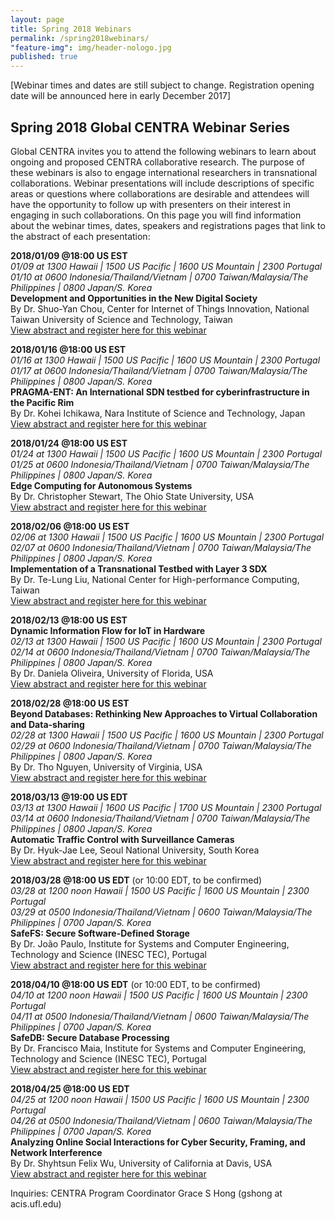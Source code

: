 ```yaml
---
layout: page
title: Spring 2018 Webinars
permalink: /spring2018webinars/
"feature-img": img/header-nologo.jpg
published: true
---
```


[Webinar times and dates are still subject to change. Registration opening date will be announced here in early December 2017] 

## Spring 2018 Global CENTRA Webinar Series

Global CENTRA invites you to attend the following webinars to learn about ongoing and proposed CENTRA collaborative research. The purpose of these webinars is also to engage international researchers in transnational collaborations. Webinar presentations will include descriptions of specific areas or questions where collaborations are desirable and attendees will have the opportunity to follow up with presenters on their interest in engaging in such collaborations. On this page you will find information about the webinar times, dates, speakers and registrations pages that link to the abstract of each presentation:


**2018/01/09 @18:00 US EST**  
*01/09 at 1300 Hawaii | 1500 US Pacific | 1600 US Mountain | 2300 Portugal*  
*01/10 at 0600 Indonesia/Thailand/Vietnam | 0700 Taiwan/Malaysia/The Philippines | 0800 Japan/S. Korea*  
**Development and Opportunities in the New Digital Society**  
By Dr. Shuo-Yan Chou, Center for Internet of Things Innovation, National Taiwan University of Science and Technology, Taiwan   
[View abstract and register here for this webinar](https://goo.gl/A1SHp8) 
  
**2018/01/16 @18:00 US EST**  
*01/16 at 1300 Hawaii | 1500 US Pacific | 1600 US Mountain | 2300 Portugal*  
*01/17 at 0600 Indonesia/Thailand/Vietnam | 0700 Taiwan/Malaysia/The Philippines | 0800 Japan/S. Korea*  
**PRAGMA-ENT: An International SDN testbed for cyberinfrastructure in the Pacific Rim**  
By Dr. Kohei Ichikawa, Nara Institute of Science and Technology, Japan  
[View abstract and register here for this webinar](https://goo.gl/F5tXre)  
   
**2018/01/24 @18:00 US EST**  
*01/24 at 1300 Hawaii | 1500 US Pacific | 1600 US Mountain | 2300 Portugal*  
*01/25 at 0600 Indonesia/Thailand/Vietnam | 0700 Taiwan/Malaysia/The Philippines | 0800 Japan/S. Korea*  
**Edge Computing for Autonomous Systems**  
By Dr. Christopher Stewart, The Ohio State University, USA  
[View abstract and register here for this webinar](https://goo.gl/7UXfMF)  
  
**2018/02/06 @18:00 US EST**  
*02/06 at 1300 Hawaii | 1500 US Pacific | 1600 US Mountain | 2300 Portugal*  
*02/07 at 0600 Indonesia/Thailand/Vietnam | 0700 Taiwan/Malaysia/The Philippines | 0800 Japan/S. Korea*  
**Implementation of a Transnational Testbed with Layer 3 SDX**  
By Dr. Te-Lung Liu, National Center for High-performance Computing, Taiwan  
[View abstract and register here for this webinar](https://goo.gl/hrksLr)  
  
**2018/02/13 @18:00 US EST**  
**Dynamic Information Flow for IoT in Hardware**  
*02/13 at 1300 Hawaii | 1500 US Pacific | 1600 US Mountain | 2300 Portugal*  
*02/14 at 0600 Indonesia/Thailand/Vietnam | 0700 Taiwan/Malaysia/The Philippines | 0800 Japan/S. Korea*  
By Dr. Daniela Oliveira, University of Florida, USA  
[View abstract and register here for this webinar](https://goo.gl/nvi61N)  
  
**2018/02/28 @18:00 US EST**  
**Beyond Databases: Rethinking New Approaches to Virtual Collaboration and Data-sharing**  
*02/28 at 1300 Hawaii | 1500 US Pacific | 1600 US Mountain | 2300 Portugal*  
*02/29 at 0600 Indonesia/Thailand/Vietnam | 0700 Taiwan/Malaysia/The Philippines | 0800 Japan/S. Korea*  
By Dr. Tho Nguyen, University of Virginia, USA  
[View abstract and register here for this webinar](https://goo.gl/UUD1gn)  
  
**2018/03/13 <span class="underline">@19:00</span> US EDT**  
*03/13 at 1300 Hawaii | 1600 US Pacific | 1700 US Mountain | 2300 Portugal*  
*03/14 at 0600 Indonesia/Thailand/Vietnam | 0700 Taiwan/Malaysia/The Philippines | 0800 Japan/S. Korea*  
**Automatic Traffic Control with Surveillance Cameras**  
By Dr. Hyuk-Jae Lee, Seoul National University, South Korea  
[View abstract and register here for this webinar](https://goo.gl/MuADia)  
  
**2018/03/28 @18:00 US EDT**  (or 10:00 EDT, to be confirmed)  
*03/28 at 1200 noon Hawaii | 1500 US Pacific | 1600 US Mountain | 2300 Portugal*  
*03/29 at 0500 Indonesia/Thailand/Vietnam | 0600 Taiwan/Malaysia/The Philippines | 0700 Japan/S. Korea*  
**SafeFS: Secure Software-Defined Storage**  
By Dr. João Paulo, Institute for Systems and Computer Engineering, Technology and Science (INESC TEC), Portugal  
[View abstract and register here for this webinar](https://goo.gl/zWR9g7)  
  
**2018/04/10 @18:00 US EDT**  (or 10:00 EDT, to be confirmed)  
*04/10 at 1200 noon Hawaii | 1500 US Pacific | 1600 US Mountain | 2300 Portugal*  
*04/11 at 0500 Indonesia/Thailand/Vietnam | 0600 Taiwan/Malaysia/The Philippines | 0700 Japan/S. Korea*  
**SafeDB: Secure Database Processing**  
By Dr. Francisco Maia, Institute for Systems and Computer Engineering, Technology and Science (INESC TEC), Portugal  
[View abstract and register here for this webinar](https://goo.gl/kM68SF)  
  
**2018/04/25 @18:00 US EDT**  
*04/25 at 1200 noon Hawaii | 1500 US Pacific | 1600 US Mountain | 2300 Portugal*  
*04/26 at 0500 Indonesia/Thailand/Vietnam | 0600 Taiwan/Malaysia/The Philippines | 0700 Japan/S. Korea*  
**Analyzing Online Social Interactions for Cyber Security, Framing, and Network Interference**  
By Dr. Shyhtsun Felix Wu, University of California at Davis, USA  
[View abstract and register here for this webinar](https://goo.gl/5D5XuX)  
  
  
Inquiries: CENTRA Program Coordinator Grace S Hong (gshong at acis.ufl.edu) 
